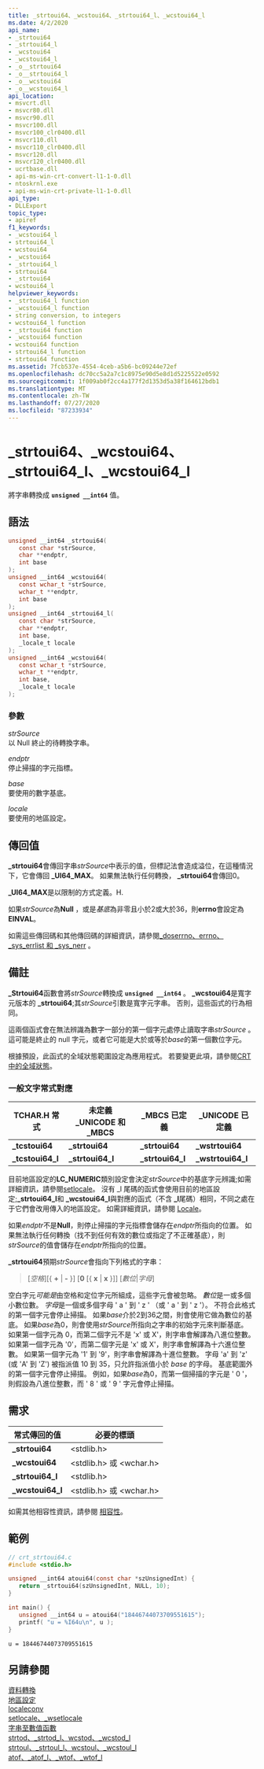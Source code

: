 ```yaml
---
title: _strtoui64、_wcstoui64、_strtoui64_l、_wcstoui64_l
ms.date: 4/2/2020
api_name:
- _strtoui64
- _strtoui64_l
- _wcstoui64
- _wcstoui64_l
- _o__strtoui64
- _o__strtoui64_l
- _o__wcstoui64
- _o__wcstoui64_l
api_location:
- msvcrt.dll
- msvcr80.dll
- msvcr90.dll
- msvcr100.dll
- msvcr100_clr0400.dll
- msvcr110.dll
- msvcr110_clr0400.dll
- msvcr120.dll
- msvcr120_clr0400.dll
- ucrtbase.dll
- api-ms-win-crt-convert-l1-1-0.dll
- ntoskrnl.exe
- api-ms-win-crt-private-l1-1-0.dll
api_type:
- DLLExport
topic_type:
- apiref
f1_keywords:
- _wcstoui64_l
- strtoui64_l
- wcstoui64
- _wcstoui64
- _strtoui64_l
- strtoui64
- _strtoui64
- wcstoui64_l
helpviewer_keywords:
- _strtoui64_l function
- _wcstoui64_l function
- string conversion, to integers
- wcstoui64_l function
- _strtoui64 function
- _wcstoui64 function
- wcstoui64 function
- strtoui64_l function
- strtoui64 function
ms.assetid: 7fcb537e-4554-4ceb-a5b6-bc09244e72ef
ms.openlocfilehash: dc70cc5a2a7c1c8975e90d5e8d1d5225522e0592
ms.sourcegitcommit: 1f009ab0f2cc4a177f2d1353d5a38f164612bdb1
ms.translationtype: MT
ms.contentlocale: zh-TW
ms.lasthandoff: 07/27/2020
ms.locfileid: "87233934"
---
```

# <a name="_strtoui64-_wcstoui64-_strtoui64_l-_wcstoui64_l"></a>_strtoui64、_wcstoui64、_strtoui64_l、_wcstoui64_l

將字串轉換成 **`unsigned __int64`** 值。

## <a name="syntax"></a>語法

```C
unsigned __int64 _strtoui64(
   const char *strSource,
   char **endptr,
   int base
);
unsigned __int64 _wcstoui64(
   const wchar_t *strSource,
   wchar_t **endptr,
   int base
);
unsigned __int64 _strtoui64_l(
   const char *strSource,
   char **endptr,
   int base,
   _locale_t locale
);
unsigned __int64 _wcstoui64(
   const wchar_t *strSource,
   wchar_t **endptr,
   int base,
   _locale_t locale
);
```

### <a name="parameters"></a>參數

*strSource*<br/>
以 Null 終止的待轉換字串。

*endptr*<br/>
停止掃描的字元指標。

*base*<br/>
要使用的數字基底。

*locale*<br/>
要使用的地區設定。

## <a name="return-value"></a>傳回值

**_strtoui64**會傳回字串*strSource*中表示的值，但標記法會造成溢位，在這種情況下，它會傳回 **_UI64_MAX**。 如果無法執行任何轉換， **_strtoui64**會傳回0。

**_UI64_MAX**是以限制的方式定義。H.

如果*strSource*為**Null** ，或是*基底*為非零且小於2或大於36，則**errno**會設定為**EINVAL**。

如需這些傳回碼和其他傳回碼的詳細資訊，請參閱[_doserrno、errno、_sys_errlist 和 _sys_nerr](../../c-runtime-library/errno-doserrno-sys-errlist-and-sys-nerr.md) 。

## <a name="remarks"></a>備註

**_Strtoui64**函數會將*strSource*轉換成 **`unsigned __int64`** 。 **_wcstoui64**是寬字元版本的 **_strtoui64**;其*strSource*引數是寬字元字串。 否則，這些函式的行為相同。

這兩個函式會在無法辨識為數字一部分的第一個字元處停止讀取字串*strSource* 。 這可能是終止的 null 字元，或者它可能是大於或等於*base*的第一個數位字元。

根據預設，此函式的全域狀態範圍設定為應用程式。 若要變更此項，請參閱[CRT 中的全域狀態](../global-state.md)。

### <a name="generic-text-routine-mappings"></a>一般文字常式對應

|TCHAR.H 常式|未定義 _UNICODE 和 _MBCS|_MBCS 已定義|_UNICODE 已定義|
|---------------------|------------------------------------|--------------------|-----------------------|
|**_tcstoui64**|**_strtoui64**|**_strtoui64**|**_wstrtoui64**|
|**_tcstoui64_l**|**_strtoui64_l**|**_strtoui64_l**|**_wstrtoui64_l**|

目前地區設定的**LC_NUMERIC**類別設定會決定*strSource*中的基底字元辨識;如需詳細資訊，請參閱[setlocale](setlocale-wsetlocale.md)。 沒有 _l 尾碼的函式會使用目前的地區設定;**_strtoui64_l**和 **_wcstoui64_l**與對應的函式（不含 **_l**尾碼）相同，不同之處在于它們會改用傳入的地區設定。 如需詳細資訊，請參閱 [Locale](../../c-runtime-library/locale.md)。

如果*endptr*不是**Null**，則停止掃描的字元指標會儲存在*endptr*所指向的位置。 如果無法執行任何轉換（找不到任何有效的數位或指定了不正確基底），則*strSource*的值會儲存在*endptr*所指向的位置。

**_strtoui64**預期*strSource*會指向下列格式的字串：

> [*空格*][{ **+** &#124; **-** }] [**0** [{ **x** &#124; **x** }]] [*數位*&#124;*字母*]

空白字元*可能是*由空格和定位字元所組成，這些字元會被忽略。 *數位*是一或多個小數位數。 *字母*是一個或多個字母 ' a ' 到 ' z ' （或 ' a ' 到 ' z '）。 不符合此格式的第一個字元會停止掃描。 如果*base*介於2到36之間，則會使用它做為數位的基底。 如果*base*為0，則會使用*strSource*所指向之字串的初始字元來判斷基底。 如果第一個字元為 0，而第二個字元不是 'x' 或 X'，則字串會解譯為八進位整數。 如果第一個字元為 '0'，而第二個字元是 'x' 或 X'，則字串會解譯為十六進位整數。 如果第一個字元為 '1' 到 '9'，則字串會解譯為十進位整數。 字母 'a' 到 'z' (或 'A' 到 'Z') 被指派值 10 到 35，只允許指派值小於 *base* 的字母。 基底範圍外的第一個字元會停止掃描。 例如，如果*base*為0，而第一個掃描的字元是 ' 0 '，則假設為八進位整數，而 ' 8 ' 或 ' 9 ' 字元會停止掃描。

## <a name="requirements"></a>需求

|常式傳回的值|必要的標頭|
|-------------|---------------------|
|**_strtoui64**|\<stdlib.h>|
|**_wcstoui64**|\<stdlib.h> 或 \<wchar.h>|
|**_strtoui64_l**|\<stdlib.h>|
|**_wcstoui64_l**|\<stdlib.h> 或 \<wchar.h>|

如需其他相容性資訊，請參閱 [相容性](../../c-runtime-library/compatibility.md)。

## <a name="example"></a>範例

```C
// crt_strtoui64.c
#include <stdio.h>

unsigned __int64 atoui64(const char *szUnsignedInt) {
   return _strtoui64(szUnsignedInt, NULL, 10);
}

int main() {
   unsigned __int64 u = atoui64("18446744073709551615");
   printf( "u = %I64u\n", u );
}
```

```Output
u = 18446744073709551615
```

## <a name="see-also"></a>另請參閱

[資料轉換](../../c-runtime-library/data-conversion.md)<br/>
[地區設定](../../c-runtime-library/locale.md)<br/>
[localeconv](localeconv.md)<br/>
[setlocale、_wsetlocale](setlocale-wsetlocale.md)<br/>
[字串至數值函數](../../c-runtime-library/string-to-numeric-value-functions.md)<br/>
[strtod、_strtod_l、wcstod、_wcstod_l](strtod-strtod-l-wcstod-wcstod-l.md)<br/>
[strtoul、_strtoul_l、wcstoul、_wcstoul_l](strtoul-strtoul-l-wcstoul-wcstoul-l.md)<br/>
[atof、_atof_l、_wtof、_wtof_l](atof-atof-l-wtof-wtof-l.md)<br/>
